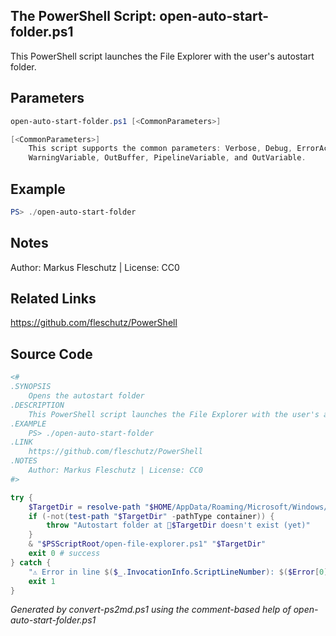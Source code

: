 ## The PowerShell Script: open-auto-start-folder.ps1

This PowerShell script launches the File Explorer with the user's autostart folder.

## Parameters
```powershell
open-auto-start-folder.ps1 [<CommonParameters>]

[<CommonParameters>]
    This script supports the common parameters: Verbose, Debug, ErrorAction, ErrorVariable, WarningAction, 
    WarningVariable, OutBuffer, PipelineVariable, and OutVariable.
```

## Example
```powershell
PS> ./open-auto-start-folder

```

## Notes
Author: Markus Fleschutz | License: CC0

## Related Links
https://github.com/fleschutz/PowerShell

## Source Code
```powershell
<#
.SYNOPSIS
	Opens the autostart folder
.DESCRIPTION
	This PowerShell script launches the File Explorer with the user's autostart folder.
.EXAMPLE
	PS> ./open-auto-start-folder
.LINK
	https://github.com/fleschutz/PowerShell
.NOTES
	Author: Markus Fleschutz | License: CC0
#>

try {
	$TargetDir = resolve-path "$HOME/AppData/Roaming/Microsoft/Windows/Start Menu/Programs/Startup"
	if (-not(test-path "$TargetDir" -pathType container)) {
		throw "Autostart folder at 📂$TargetDir doesn't exist (yet)"
	}
	& "$PSScriptRoot/open-file-explorer.ps1" "$TargetDir"
	exit 0 # success
} catch {
	"⚠️ Error in line $($_.InvocationInfo.ScriptLineNumber): $($Error[0])"
	exit 1
}
```

*Generated by convert-ps2md.ps1 using the comment-based help of open-auto-start-folder.ps1*
